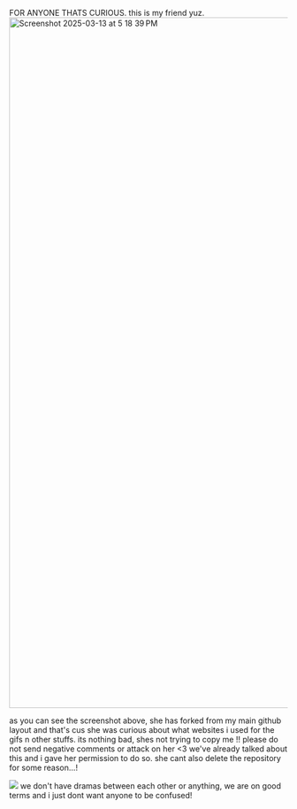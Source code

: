 FOR ANYONE THATS CURIOUS.
this is my friend yuz. 
<img width="1247" alt="Screenshot 2025-03-13 at 5 18 39 PM" src="https://github.com/user-attachments/assets/0809ebb4-1f34-4bc7-b06f-718e53f3a53b" />

as you can see the screenshot above, she has forked from my main github layout and that's cus she was curious about what websites i used for the gifs n other stuffs. its nothing bad, shes not trying to copy me !! please do not send negative comments or attack on her <3 we've already talked about this and i gave her permission to do so. she cant also delete the repository for some reason...! 

![](https://media.tenor.com/AdKjpwcZ6nQAAAAm/arknights-amiya.webp) we don't have dramas between each other or anything, we are on good terms and i just dont want anyone to be confused!
